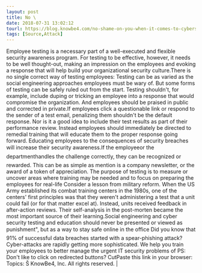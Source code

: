 ```yaml
---
layout: post
title: No \
date: 2018-07-31 13:02:12
tourl: https://blog.knowbe4.com/no-shame-on-you-when-it-comes-to-cybersecurity-testing
tags: [Source,Attack]
---
```

Employee testing is a necessary part of a well-executed and flexible security awareness program. For testing to be effective, however, it needs to be well thought-out, making an impression on the employees and evoking a response that will help build your organizational security culture.There is no single correct way of testing employees: Testing can be as varied as the social engineering approaches employees must be wary of. But some forms of testing can be safely ruled out from the start. Testing shouldn't, for example, include duping or tricking an employee into a response that would compromise the organization. And employees should be praised in public and corrected in private.If employees click a questionable link or respond to the sender of a test email, penalizing them shouldn't be the default response. Nor is it a good idea to include their test results as part of their performance review. Instead employees should immediately be directed to remedial training that will educate them to the proper response going forward. Educating employees to the consequences of security breaches will increase their security awareness.If the employeeor the departmenthandles the challenge correctly, they can be recognized or rewarded. This can be as simple as mention is a company newsletter, or the award of a token of appreciation. The purpose of testing is to measure or uncover areas where training may be needed and to focus on preparing the employees for real-life Consider a lesson from military reform. When the US Army established its combat training centers in the 1980s, one of the centers' first principles was that they weren't administering a test that a unit could fail (or for that matter excel at). Instead, units received feedback in after-action reviews. Their self-analysis in the post-morten became the most important source of their learning.Social engineering and cyber security testing and education should never be presented or viewed as punishment", but as a way to stay safe online in the office Did you know that 91% of successful data breaches started with a spear-phishing attack?Cyber-attacks are rapidly getting more sophisticated. We help you train your employees to better manage the urgent IT security problems of PS: Don't like to click on redirected buttons? CutPaste this link in your browser: Topics: Š KnowBe4, Inc. All rights reserved. | 